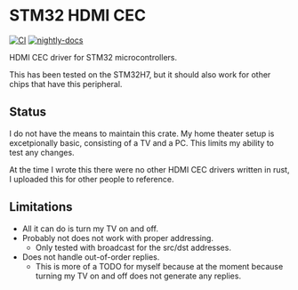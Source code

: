 # STM32 HDMI CEC

[![CI](https://github.com/newAM/stm32-cec/workflows/CI/badge.svg)](https://github.com/newAM/stm32-cec/actions?query=branch%3Amain)
[![nightly-docs](https://img.shields.io/badge/docs-nightly-black)](https://newam.github.io/stm32-cec/stm32_cec/index.html)

HDMI CEC driver for STM32 microcontrollers.

This has been tested on the STM32H7, but it should also work for other chips that have this peripheral.

## Status

I do not have the means to maintain this crate. My home theater setup is excetpionally basic, consisting of a TV and a PC. This limits my ability to test any changes.

At the time I wrote this there were no other HDMI CEC drivers written in rust, I uploaded this for other people to reference.

## Limitations

* All it can do is turn my TV on and off.
* Probably not does not work with proper addressing.
  * Only tested with broadcast for the src/dst addresses.
* Does not handle out-of-order replies.
  * This is more of a TODO for myself because at the moment because turning my TV on and off does not generate any replies.
